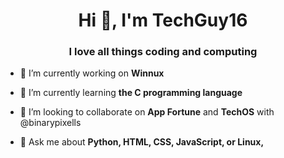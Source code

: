 <h1 align="center">Hi 👋, I'm TechGuy16</h1>
<h3 align="center">I love all things coding and computing</h3>

- 🔭 I’m currently working on **Winnux**

- 🌱 I’m currently learning **the C programming language**

- 👯 I’m looking to collaborate on **App Fortune** and **TechOS** with @binarypixells

- 💬 Ask me about **Python, HTML, CSS, JavaScript, or Linux,**

